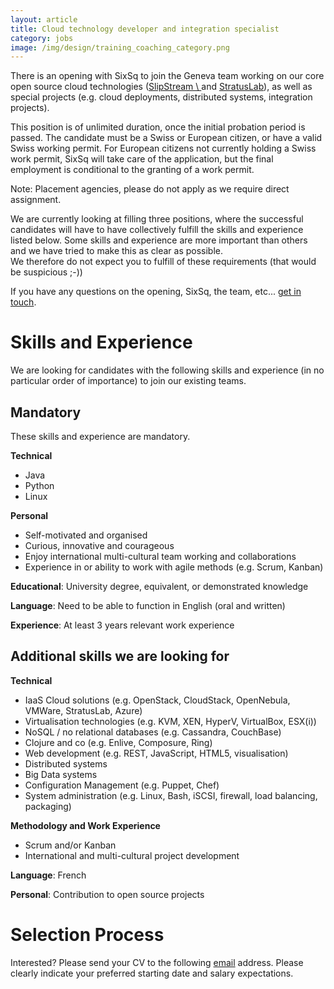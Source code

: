 ```yaml
---
layout: article
title: Cloud technology developer and integration specialist
category: jobs
image: /img/design/training_coaching_category.png
---
```


There is an opening with SixSq to join the Geneva team working on our core open source
cloud technologies
([SlipStream \\
](/products/slipstream.html) and [StratusLab](/products/stratuslab.html)), as well
as special projects (e.g. cloud deployments, distributed systems, integration projects).

This position is of unlimited duration, once the initial probation period is passed.  The candidate must be a Swiss or European citizen, or have a valid Swiss working permit. For European citizens not currently holding a
Swiss work permit, SixSq will take care of the application, but the final employment is conditional to the granting of a work permit.

Note: Placement agencies, please do not apply as we require direct assignment.

We are currently looking at filling three positions, where the successful candidates will
have to have collectively fulfill the skills and experience listed below. Some skills
and experience are more important than others and we have tried to make this as clear as possible.  
We therefore do not expect you to fulfill of these requirements (that would be suspicious ;-))

If you have any questions on the opening, SixSq, the team, etc... [get in touch](mailto:jobs@sixsq.com?subject=job%20application).


Skills and Experience
=====================

We are looking for candidates with the following skills and experience (in no particular order
of importance) to join our existing teams.  

Mandatory
---------

These skills and experience are mandatory.

**Technical**

- Java
- Python
- Linux

**Personal**

- Self-motivated and organised
- Curious, innovative and courageous
- Enjoy international multi-cultural team working and collaborations
- Experience in or ability to work with agile methods (e.g. Scrum, Kanban) 

**Educational**: University degree, equivalent, or demonstrated knowledge

**Language**: Need to be able to function in English (oral and written)

**Experience**: At least 3 years relevant work experience


Additional skills we are looking for
---------


**Technical**

- IaaS Cloud solutions (e.g. OpenStack, CloudStack, OpenNebula, VMWare, StratusLab, Azure)
- Virtualisation technologies (e.g. KVM, XEN, HyperV, VirtualBox, ESX(i))
- NoSQL / no relational databases (e.g. Cassandra, CouchBase)
- Clojure and co (e.g. Enlive, Composure, Ring)
- Web development (e.g. REST, JavaScript, HTML5, visualisation)
- Distributed systems
- Big Data systems
- Configuration Management (e.g. Puppet, Chef)
- System administration (e.g. Linux, Bash, iSCSI, firewall, load balancing, packaging)

**Methodology and Work Experience**

- Scrum and/or Kanban
- International and multi-cultural project development

**Language**: French

**Personal**: Contribution to open source projects

Selection Process
===================

Interested? Please send your CV to the following [email](mailto:jobs@sixsq.com?subject=job%20application) address. Please clearly indicate your preferred starting date and salary expectations.
